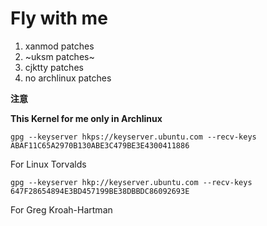 # Fly with me

1. xanmod patches
2. ~uksm patches~
3. cjktty patches
4. no archlinux patches

**注意** 

**This Kernel for me only in Archlinux**

````
gpg --keyserver hkps://keyserver.ubuntu.com --recv-keys ABAF11C65A2970B130ABE3C479BE3E4300411886
````
For Linux Torvalds

````
gpg --keyserver hkp://keyserver.ubuntu.com --recv-keys 647F28654894E3BD457199BE38DBBDC86092693E
````
For Greg Kroah-Hartman
